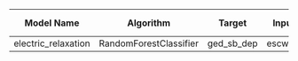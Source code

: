 | Model Name | Algorithm | Target | Input Features | Non-default Hyperparameters | Forecasting Type | Implementation Status | Implementation Date | Author |
| ---------- | --------- | ------ | -------------- | --------------------------- | ---------------- | --------------------- | ------------------- | ------ |
| electric_relaxation | RandomForestClassifier | ged_sb_dep | escwa001_cflong |  | None | shadow | NA | Sara |
